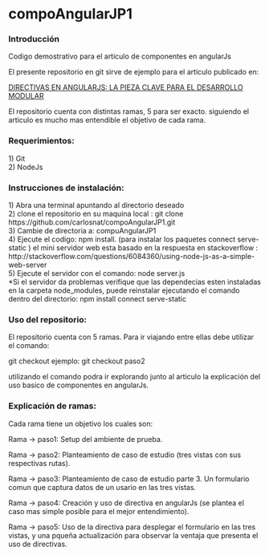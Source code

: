 # compoAngularJP1

<h3>Introducción</h3>
Codigo demostrativo para el articulo de componentes en angularJs

El presente repositorio en git sirve de ejemplo para el articulo publicado en: 

<a href="https://www.urbamapp.com/directivas-en-angularjs-la-pieza-clave-para-el-desarrollo-modular/">DIRECTIVAS EN ANGULARJS: LA PIEZA CLAVE PARA EL DESARROLLO MODULAR</a>

El repositorio cuenta con distintas ramas, 5 para ser exacto. siguiendo el articulo es mucho mas entendible el objetivo de cada rama.

<h3>Requerimientos:</h3>
1) Git<br/>
2) NodeJs<br/>

<h3>Instrucciones de instalación:</h3>
1) Abra una terminal apuntando al directorio deseado <br/>
2) clone el repositorio en su maquina local : git clone https://github.com/carlosnat/compoAngularJP1.git<br/>
3) Cambie de directoria a: compuAngularJP1<br/>
4) Ejecute el codigo: npm install. (para instalar los paquetes connect serve-static ) el mini servidor web esta basado en la respuesta en stackoverflow : http://stackoverflow.com/questions/6084360/using-node-js-as-a-simple-web-server<br/>
5) Ejecute el servidor con el comando: node server.js<br/>
*Si el servidor da problemas verifique que las dependecias esten instaladas en la carpeta node_modules, puede reinstalar ejecutando el comando dentro del directorio: npm install connect serve-static<br/>


<h3>Uso del repositorio:</h3>

El repositorio cuenta con 5 ramas. Para ir viajando entre ellas debe utilizar el comando:

git checkout <nombreDeRama> ejemplo: git checkout paso2

utilizando el comando podra ir explorando junto al articulo la explicación del uso basico de componentes en angularJs.


<h3>Explicación de ramas:</h3>

Cada rama tiene un objetivo los cuales son:

Rama -> paso1: Setup del ambiente de prueba.

Rama -> paso2: Planteamiento de caso de estudio (tres vistas con sus respectivas rutas).

Rama -> paso3: Planteamiento de caso de estudio parte 3. Un formulario comun que captura datos de un usario en las tres vistas.

Rama -> paso4: Creación y uso de directiva en angularJs (se plantea el caso mas simple posible para el mejor entendimiento).

Rama -> paso5: Uso de la directiva para desplegar el formulario en las tres vistas, y una pqueña actualización para observar la ventaja que presenta el uso de directivas.
